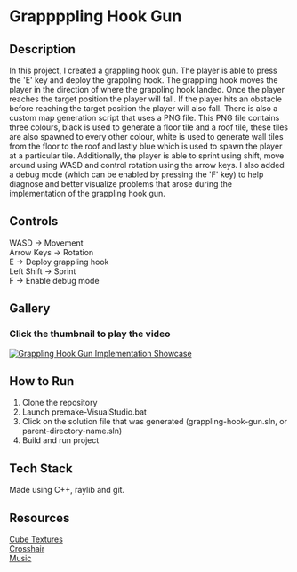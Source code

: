 # Grappppling Hook Gun

## Description

In this project, I created a grappling hook gun. The player is able to press the 'E' key and deploy the grappling hook. The grappling hook moves the player in the direction of where the grappling hook landed. Once the player reaches the target position the player will fall. If the player hits an obstacle before reaching the target position the player will also fall. There is also a custom map generation script that uses a PNG file. This PNG file contains three colours, black is used to generate a floor tile and a roof tile, these tiles are also spawned to every other colour, white is used to generate wall tiles from the floor to the roof and lastly blue which is used to spawn the player at a particular tile. Additionally, the player is able to sprint using shift, move around using WASD and control rotation using the arrow keys. I also added a debug mode (which can be enabled by pressing the 'F' key) to help diagnose and better visualize problems that arose during the implementation of the grappling hook gun.

## Controls

WASD -> Movement
<br>Arrow Keys -> Rotation
<br>E -> Deploy grappling hook
<br>Left Shift -> Sprint
<br>F -> Enable debug mode

## Gallery

### **Click the thumbnail to play the video**

[![Grappling Hook Gun Implementation Showcase](https://img.youtube.com/vi/f_KirG8yoEI/0.jpg)](https://youtu.be/f_KirG8yoEI)

## How to Run

1. Clone the repository
2. Launch premake-VisualStudio.bat
3. Click on the solution file that was generated (grappling-hook-gun.sln, or parent-directory-name.sln)
4. Build and run project

## Tech Stack

Made using C++, raylib and git.

## Resources

[Cube Textures](https://piiixl.itch.io/textures)
<br>[Crosshair](https://kenney-assets.itch.io/crosshair-pack)
<br>[Music](https://opengameart.org/content/we-are-prophet-happy-energetic-tune)
